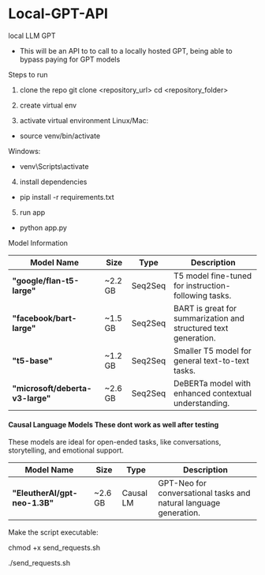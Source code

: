 # Local-GPT-API
local LLM GPT

- This will be an API to to call to a locally hosted GPT, being able to bypass paying for GPT models 

Steps to run
1. clone the repo
git clone <repository_url>
cd <repository_folder>

2. create virtual env

3. activate virtual environment
Linux/Mac:
- source venv/bin/activate

Windows:
- venv\Scripts\activate

4. install dependencies
- pip install -r requirements.txt

5. run app
- python app.py


Model Information

| **Model Name**                     | **Size**    | **Type**      | **Description**                                                   |
|------------------------------------|-------------|---------------|-------------------------------------------------------------------|
| **"google/flan-t5-large"**          | ~2.2 GB     | Seq2Seq       | T5 model fine-tuned for instruction-following tasks.              |
| **"facebook/bart-large"**          | ~1.5 GB     | Seq2Seq       | BART is great for summarization and structured text generation.   |
| **"t5-base"**                       | ~1.2 GB     | Seq2Seq       | Smaller T5 model for general text-to-text tasks.                  |
| **"microsoft/deberta-v3-large"**   | ~2.6 GB     | Seq2Seq       | DeBERTa model with enhanced contextual understanding.              |

#### **Causal Language Models** These dont work as well after testing
These models are ideal for open-ended tasks, like conversations, storytelling, and emotional support.

| **Model Name**                     | **Size**    | **Type**      | **Description**                                                   |
|------------------------------------|-------------|---------------|-------------------------------------------------------------------|
| **"EleutherAI/gpt-neo-1.3B"**      | ~2.6 GB     | Causal LM     | GPT-Neo for conversational tasks and natural language generation. |



Make the script executable:

chmod +x send_requests.sh

./send_requests.sh